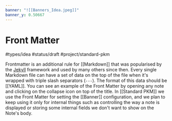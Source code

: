 ```yaml
---
banner: "![[Banners_Idea.jpeg]]"
banner_y: 0.50667
---
```

# Front Matter
#types/idea  #status/draft  #project/standard-pkm 

Frontmatter is an additional rule for [[Markdown]] that was popularised by the [Jekyll](https://jekyllrb.com/) framework and used by many others since then. 
Every single Markdown file can have a set of data on the top of the file when it's wrapped with triple slash separators (`---`). The format of this data should be [[YAML]]. You can see an example of the Front Matter by opening any note and clicking on the collapse icon on top of the title. 
In [[Standard PKM]] we use the Front Matter for setting the [[Banner]] configuration, and we plan to keep using it only for internal things such as controlling the way a note is displayed or storing some internal fields we don't want to show on the Note's body.